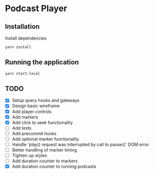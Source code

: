 # Podcast Player

## Installation

Install dependencies
```bash
yarn install
```

## Running the application
```bash
yarn start:local
```

## TODO
- [x] Setup query hooks and gateways
- [x] Design basic wireframe
- [x] Add player controls
- [x] Add markers
- [x] Add click to seek functionality
- [ ] Add tests
- [ ] Add precommit hooks
- [ ] Add optional marker functionality
- [ ] Handle 'play() request was interrupted by call to pause()' DOM error
- [ ] Better handling of marker timing
- [ ] Tighten up styles
- [ ] Add duration counter to markers
- [x] Add duration counter to running podcasts
